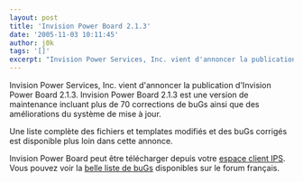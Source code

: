 ```yaml
---
layout: post
title: 'Invision Power Board 2.1.3'
date: '2005-11-03 10:11:45'
author: j0k
tags: '[]'
excerpt: "Invision Power Services, Inc. vient d'annoncer la publication d'Invision Power Board 2.1.3.     \nInvision Power Board 2.1.3 est une version de maintenance incluant plus de 70 corrections de buGs ainsi que des améliorations du système de mise à jour.   \n  \nUne liste complète des fichiers et templates modifiés et des buGs corrigés est disponible plus      …"
---
```


Invision Power Services, Inc. vient d'annoncer la publication d'Invision Power Board 2.1.3.
Invision Power Board 2.1.3 est une version de maintenance incluant plus de 70 corrections de buGs ainsi que des améliorations du système de mise à jour.

Une liste complète des fichiers et templates modifiés et des buGs corrigés est disponible plus loin dans cette annonce.

Invision Power Board peut être télécharger depuis votre [espace client IPS](http://www.invisionpower.com/customer/).   Vous pouvez voir la [belle liste de buGs](http://forums.invisionboard.fr/index.php?act=ST&amp;f=11&amp;t=22059&amp;) disponibles sur le forum français.
